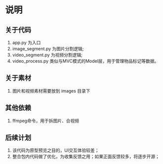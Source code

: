 # 说明

## 关于代码
1. app.py 为入口
2. image_segment.py 为图片分割逻辑;
3. video_segment.py 为视频分割逻辑;
4. video_process.py 类似与MVC模式的Model层，用于管理物品标记等数据。

## 关于素材
1. 图片和视频素材需要放到 images 目录下

## 其他依赖
1. ffmpeg命令，用于拆图片、合视频

## 后续计划
1. 该代码为原型预览之目的，UI交互体验较差；
2. 整合包内代码做了优化，为收集反馈之用；如果正面反馈较多，将逐步开源；